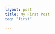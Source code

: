 ```yaml
---
layout: post
title: My First Post
tag: "first"

---
```



  
<!--<section class="fullscreen">
    <div class="content-a">
        <div class="content-b">
            Centered content
        </div>
    </div>
</section>-->